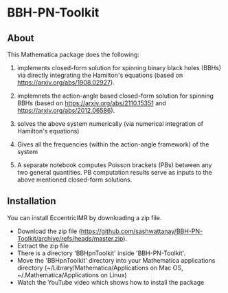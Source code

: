 # BBH-PN-Toolkit

## About

This Mathematica package does the following:

1. implements closed-form solution for spinning binary black holes (BBHs) via directly integrating the Hamilton's equations (based on https://arxiv.org/abs/1908.02927).

2. implemnets the action-angle based closed-form solution for spinning BBHs (based on https://arxiv.org/abs/2110.15351 and https://arxiv.org/abs/2012.06586).

3. solves the above system numerically (via numerical integration of Hamilton's equations)

4. Gives all the frequencies (within the action-angle framework) of the system

5. A separate notebook computes Poisson brackets (PBs) between any two general quantities. PB computation results serve as inputs to the above mentioned closed-form solutions.



## Installation

You can install EccentricIMR by downloading a zip file.

- Download the zip file (https://github.com/sashwattanay/BBH-PN-Toolkit/archive/refs/heads/master.zip).
- Extract the zip file
- There is a directory 'BBHpnToolkit' inside 'BBH-PN-Toolkit'.
- Move the 'BBHpnToolkit' directory into your Mathematica applications directory
(~/Library/Mathematica/Applications on Mac OS,
~/.Mathematica/Applications on Linux)
- Watch the YouTube video which shows how to install the package
